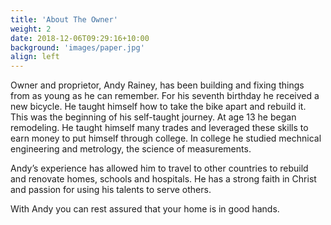 ```yaml
---
title: 'About The Owner'
weight: 2
date: 2018-12-06T09:29:16+10:00
background: 'images/paper.jpg'
align: left
---
```


Owner and proprietor, Andy Rainey, has been building and fixing things from as young as he can remember. For his seventh birthday he received a new bicycle. He taught himself how to take the bike apart and rebuild it. This was the beginning of his self-taught journey. At age 13 he began remodeling. He taught himself many trades and leveraged these skills to earn money to put himself through college. In college he studied mechnical engineering and metrology, the science of measurements.

Andy’s experience has allowed him to travel to other countries to rebuild and renovate homes, schools and hospitals. He has a strong faith in Christ and passion for using his talents to serve others.

With Andy you can rest assured that your home is in good hands.
